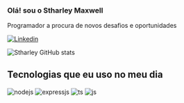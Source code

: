 ### Olá! sou o Stharley Maxwell

Programador a procura de novos desafios e oportunidades


[![Linkedin](https://img.shields.io/badge/LinkedIn-0077B5?style=for-the-badge&logo=linkedin&logoColor=white)](https://www.linkedin.com/in/stharley-maxwell)


![Stharley GitHub stats](https://github-readme-stats.vercel.app/api?username=StharleyMax&show_icons=true&theme=dracula&count_private=true)

## Tecnologias que eu uso no meu dia

<div style="display: inline_block">
<img align="center" alt="nodejs" src="https://img.shields.io/badge/Node.js-43853D?style=for-the-badge&logo=node.js&logoColor=white" />
<img align="center" alt="expressjs" src="https://img.shields.io/badge/Express.js-404D59?style=for-the-badge" />
<img align="center" alt="ts" src="https://img.shields.io/badge/TypeScript-007ACC?style=for-the-badge&logo=typescript&logoColor=white" />
<img align="center" alt="js" src="https://img.shields.io/badge/JavaScript-F7DF1E?style=for-the-badge&logo=javascript&logoColor=black" />

  
</div><br/>
